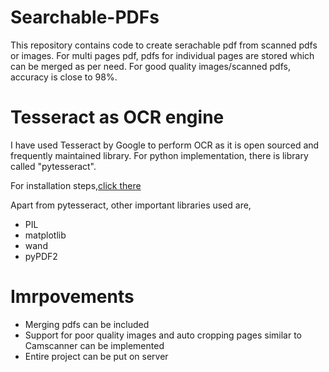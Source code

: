 # Searchable-PDFs
This repository contains code to create serachable pdf from scanned pdfs or images. For multi pages pdf, pdfs for individual pages are stored which can be merged as per need. For good quality images/scanned pdfs, accuracy is close to 98%.

# Tesseract as OCR engine
I have used Tesseract by Google to perform OCR as it is open sourced and frequently maintained library. For python implementation, there is library called "pytesseract".

For installation steps,[click there]( https://github.com/madmaze/pytesseract)

Apart from pytesseract, other important libraries used are,
* PIL
* matplotlib
* wand
* pyPDF2

# Imrpovements
* Merging pdfs can be included
* Support for poor quality images and auto cropping pages similar to Camscanner can be implemented
* Entire project can be put on server 
